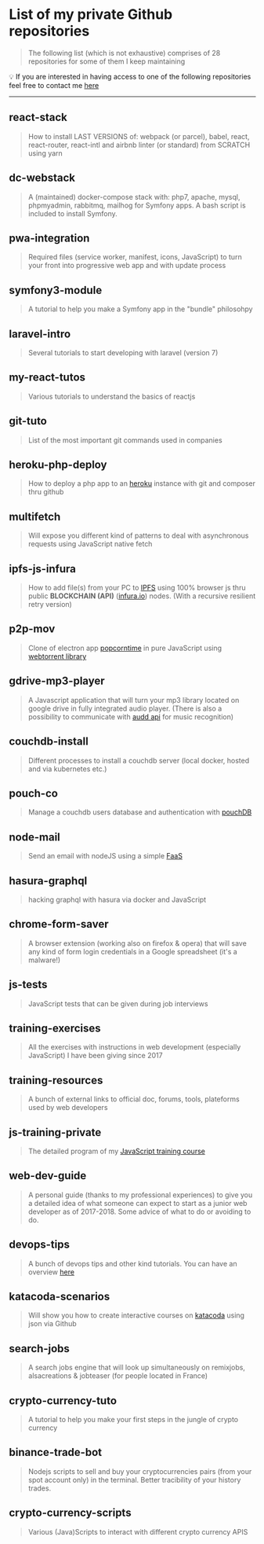 # List of my private Github repositories

> The following list (which is not exhaustive) comprises of 28 repositories for some of them I keep maintaining

:bulb: If you are interested in having access to one of the following repositories feel free to contact me [here](https://arthur.xn--grgoi-csa.re/contact)

___

## react-stack

>How to install LAST VERSIONS of: webpack (or parcel), babel, react, react-router, react-intl and airbnb linter (or standard) from SCRATCH using yarn

## dc-webstack

>A (maintained) docker-compose stack with: php7, apache, mysql, phpmyadmin, rabbitmq, mailhog for Symfony apps. A bash script is included to install Symfony.

## pwa-integration

>Required files (service worker, manifest, icons, JavaScript) to turn your front into progressive web app and with update process

## symfony3-module

>A tutorial to help you make a Symfony app in the "bundle" philosohpy

## laravel-intro

>Several tutorials to start developing with laravel (version 7)

## my-react-tutos

>Various tutorials to understand the basics of reactjs

## git-tuto

>List of the most important git commands used in companies

## heroku-php-deploy

>How to deploy a php app to an [heroku](https://www.heroku.com/) instance with git and composer thru github

## multifetch

>Will expose you different kind of patterns to deal with asynchronous requests using JavaScript native fetch

## ipfs-js-infura

>How to add file(s) from your PC to [IPFS](https://en.wikipedia.org/wiki/InterPlanetary_File_System) using 100% browser js thru public **BLOCKCHAIN (API)** ([infura.io](https://infura.io)) nodes. (With a recursive resilient retry version)

## p2p-mov

> Clone of electron app [popcorntime](https://popcorntime.app/fr/) in pure JavaScript using [webtorrent library](https://github.com/webtorrent/webtorrent)

## gdrive-mp3-player

> A Javascript application that will turn your mp3 library located on google drive in fully integrated audio player. (There is also a possibility to communicate with [audd api](https://audd.io/) for music recognition)

## couchdb-install

>Different processes to install a couchdb server (local docker, hosted and via kubernetes etc.)

## pouch-co

>Manage a couchdb users database and authentication with [pouchDB](https://pouchdb.com)

## node-mail

>Send an email with nodeJS using a simple [FaaS](https://en.wikipedia.org/wiki/Function_as_a_service)

## hasura-graphql

> hacking graphql with hasura via docker and JavaScript

## chrome-form-saver

>A browser extension (working also on firefox & opera) that will save any kind of form login credentials in a Google spreadsheet (it's a malware!)

## js-tests

>JavaScript tests that can be given during job interviews

## training-exercises

>All the exercises with instructions in web development (especially JavaScript) I have been giving since 2017

## training-resources

>A bunch of external links to official doc, forums, tools, plateforms used by web developers

## js-training-private

>The detailed program of my [JavaScript training course](../../../javascript-training)

## web-dev-guide

>A personal guide (thanks to my professional experiences) to give you a detailed idea of what someone can expect to start as a junior web developer as of 2017-2018. Some advice of what to do or avoiding to do.

## devops-tips

>A bunch of devops tips and other kind tutorials. You can have an overview [here](https://arthur.xn--grgoi-csa.re/tips)

## katacoda-scenarios

> Will show you how to create interactive courses on [katacoda](https://www.katacoda.com/) using json via Github

## search-jobs

>A search jobs engine that will look up simultaneously on remixjobs, alsacreations & jobteaser (for people located in France)

## crypto-currency-tuto

>A tutorial to help you make your first steps in the jungle of crypto currency

## binance-trade-bot

>Nodejs scripts to sell and buy your cryptocurrencies pairs (from your spot account only) in the terminal. Better tracibility of your history trades.

## crypto-currency-scripts

> Various (Java)Scripts to interact with different crypto currency APIS
